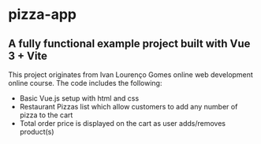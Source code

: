 # pizza-app 

## A fully functional example project built with Vue 3 + Vite

This project originates from Ivan Lourenço Gomes online web development online course. The code includes the following:

* Basic Vue.js setup with html and css
* Restaurant Pizzas list which allow customers to add any number of pizza to the cart
* Total order price is displayed on the cart as user adds/removes product(s)

